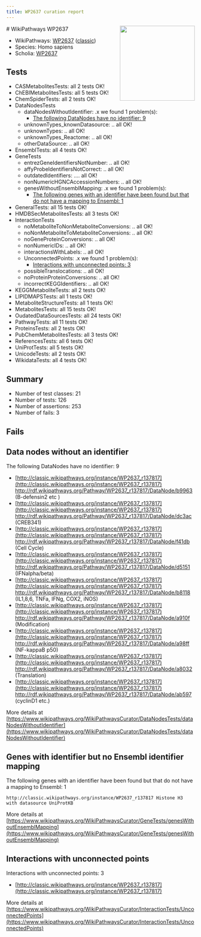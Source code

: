 ```yaml
---
title: WP2637 curation report
---
```


<img style="float: right; width: 200px" src="https://upload.wikimedia.org/wikipedia/commons/thumb/8/83/Wplogo_with_text_500.png/640px-Wplogo_with_text_500.png" />
# WikiPathways WP2637

* WikiPathways: [WP2637](https://wikipathways.org/pathways/WP2637) ([classic](https://classic.wikipathways.org/instance/WP2637))
* Species: Homo sapiens
* Scholia: [WP2637](https://scholia.toolforge.org/wikipathways/WP2637)
## Tests
* CASMetabolitesTests: all 2 tests OK!
* ChEBIMetabolitesTests: all 5 tests OK!
* ChemSpiderTests: all 2 tests OK!
* DataNodesTests
    * dataNodesWithoutIdentifier: .x we found 1 problem(s):
        * [The following DataNodes have no identifier: 9](#d2d32fa8)
    * unknownTypes_knownDatasource: .. all OK!
    * unknownTypes: .. all OK!
    * unknownTypes_Reactome: .. all OK!
    * otherDataSource: .. all OK!
* EnsemblTests: all 4 tests OK!
* GeneTests
    * entrezGeneIdentifiersNotNumber: .. all OK!
    * affyProbeIdentifiersNotCorrect: .. all OK!
    * outdatedIdentifiers: .... all OK!
    * nonNumericHGNCAccessionNumbers: .. all OK!
    * genesWithoutEnsemblMapping: .x we found 1 problem(s):
        * [The following genes with an identifier have been found but that do not have a mapping to Ensembl: 1](#40286d83)
* GeneralTests: all 15 tests OK!
* HMDBSecMetabolitesTests: all 3 tests OK!
* InteractionTests
    * noMetaboliteToNonMetaboliteConversions: .. all OK!
    * noNonMetaboliteToMetaboliteConversions: .. all OK!
    * noGeneProteinConversions: .. all OK!
    * nonNumericIDs: .. all OK!
    * interactionsWithLabels: .. all OK!
    * UnconnectedPoints: .x we found 1 problem(s):
        * [Interactions with unconnected points: 3](#35a61adb)
    * possibleTranslocations: .. all OK!
    * noProteinProteinConversions: .. all OK!
    * incorrectKEGGIdentifiers: .. all OK!
* KEGGMetaboliteTests: all 2 tests OK!
* LIPIDMAPSTests: all 1 tests OK!
* MetaboliteStructureTests: all 1 tests OK!
* MetabolitesTests: all 15 tests OK!
* OudatedDataSourcesTests: all 24 tests OK!
* PathwayTests: all 11 tests OK!
* ProteinsTests: all 2 tests OK!
* PubChemMetabolitesTests: all 3 tests OK!
* ReferencesTests: all 6 tests OK!
* UniProtTests: all 5 tests OK!
* UnicodeTests: all 2 tests OK!
* WikidataTests: all 4 tests OK!


## Summary

* Number of test classes: 21
* Number of tests: 126
* Number of assertions: 253
* Number of fails: 3

## Fails

<a name="d2d32fa8" />

## Data nodes without an identifier

The following DataNodes have no identifier: 9

* [http://classic.wikipathways.org/instance/WP2637_r137817](http://classic.wikipathways.org/instance/WP2637_r137817) http://rdf.wikipathways.org/Pathway/WP2637_r137817/DataNode/b9963 (B-defensin2
 etc
)
* [http://classic.wikipathways.org/instance/WP2637_r137817](http://classic.wikipathways.org/instance/WP2637_r137817) http://rdf.wikipathways.org/Pathway/WP2637_r137817/DataNode/dc3ac (CREB341)
* [http://classic.wikipathways.org/instance/WP2637_r137817](http://classic.wikipathways.org/instance/WP2637_r137817) http://rdf.wikipathways.org/Pathway/WP2637_r137817/DataNode/f41db (Cell
Cycle)
* [http://classic.wikipathways.org/instance/WP2637_r137817](http://classic.wikipathways.org/instance/WP2637_r137817) http://rdf.wikipathways.org/Pathway/WP2637_r137817/DataNode/d5151 (IFNalpha/beta)
* [http://classic.wikipathways.org/instance/WP2637_r137817](http://classic.wikipathways.org/instance/WP2637_r137817) http://rdf.wikipathways.org/Pathway/WP2637_r137817/DataNode/b8118 (IL1,8,6, TNFa, 
IFNg, COX2, iNOS)
* [http://classic.wikipathways.org/instance/WP2637_r137817](http://classic.wikipathways.org/instance/WP2637_r137817) http://rdf.wikipathways.org/Pathway/WP2637_r137817/DataNode/a910f (Modification)
* [http://classic.wikipathways.org/instance/WP2637_r137817](http://classic.wikipathways.org/instance/WP2637_r137817) http://rdf.wikipathways.org/Pathway/WP2637_r137817/DataNode/a98ff (NF-kappaB p50)
* [http://classic.wikipathways.org/instance/WP2637_r137817](http://classic.wikipathways.org/instance/WP2637_r137817) http://rdf.wikipathways.org/Pathway/WP2637_r137817/DataNode/a8032 (Translation)
* [http://classic.wikipathways.org/instance/WP2637_r137817](http://classic.wikipathways.org/instance/WP2637_r137817) http://rdf.wikipathways.org/Pathway/WP2637_r137817/DataNode/ab597 (cyclinD1
etc.)


More details at [https://www.wikipathways.org/WikiPathwaysCurator/DataNodesTests/dataNodesWithoutIdentifier](https://www.wikipathways.org/WikiPathwaysCurator/DataNodesTests/dataNodesWithoutIdentifier)

<a name="40286d83" />

## Genes with identifier but no Ensembl identifier mapping

The following genes with an identifier have been found but that do not have a mapping to Ensembl: 1
```
http://classic.wikipathways.org/instance/WP2637_r137817 Histone H3 with datasource UniProtKB
```

More details at [https://www.wikipathways.org/WikiPathwaysCurator/GeneTests/genesWithoutEnsemblMapping](https://www.wikipathways.org/WikiPathwaysCurator/GeneTests/genesWithoutEnsemblMapping)

<a name="35a61adb" />

## Interactions with unconnected points

Interactions with unconnected points: 3

* [http://classic.wikipathways.org/instance/WP2637_r137817](http://classic.wikipathways.org/instance/WP2637_r137817)


More details at [https://www.wikipathways.org/WikiPathwaysCurator/InteractionTests/UnconnectedPoints](https://www.wikipathways.org/WikiPathwaysCurator/InteractionTests/UnconnectedPoints)

